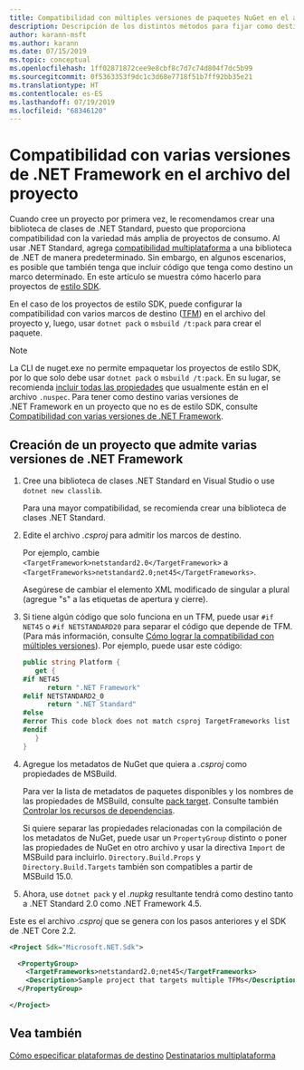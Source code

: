 ```yaml
---
title: Compatibilidad con múltiples versiones de paquetes NuGet en el archivo del proyecto
description: Descripción de los distintos métodos para fijar como destino varias versiones de .NET Framework desde un único paquete de NuGet.
author: karann-msft
ms.author: karann
ms.date: 07/15/2019
ms.topic: conceptual
ms.openlocfilehash: 1ff02871872cee9e8cbf8c7d7c74d804f7dc5b99
ms.sourcegitcommit: 0f5363353f9dc1c3d68e7718f51b7ff92bb35e21
ms.translationtype: HT
ms.contentlocale: es-ES
ms.lasthandoff: 07/19/2019
ms.locfileid: "68346120"
---
```

# <a name="support-multiple-net-framework-versions-in-your-project-file"></a>Compatibilidad con varias versiones de .NET Framework en el archivo del proyecto

Cuando cree un proyecto por primera vez, le recomendamos crear una biblioteca de clases de .NET Standard, puesto que proporciona compatibilidad con la variedad más amplia de proyectos de consumo. Al usar .NET Standard, agrega [compatibilidad multiplataforma](/dotnet/standard/library-guidance/cross-platform-targeting) a una biblioteca de .NET de manera predeterminado. Sin embargo, en algunos escenarios, es posible que también tenga que incluir código que tenga como destino un marco determinado. En este artículo se muestra cómo hacerlo para proyectos de [estilo SDK](../resources/check-project-format.md).

En el caso de los proyectos de estilo SDK, puede configurar la compatibilidad con varios marcos de destino ([TFM](/dotnet/standard/frameworks)) en el archivo del proyecto y, luego, usar `dotnet pack` o `msbuild /t:pack` para crear el paquete.

> [!NOTE]
> La CLI de nuget.exe no permite empaquetar los proyectos de estilo SDK, por lo que solo debe usar `dotnet pack` o `msbuild /t:pack`. En su lugar, se recomienda [incluir todas las propiedades](../reference/msbuild-targets.md#pack-target) que usualmente están en el archivo `.nuspec`. Para tener como destino varias versiones de .NET Framework en un proyecto que no es de estilo SDK, consulte [Compatibilidad con varias versiones de .NET Framework](supporting-multiple-target-frameworks.md).

## <a name="create-a-project-that-supports-multiple-net-framework-versions"></a>Creación de un proyecto que admite varias versiones de .NET Framework

1. Cree una biblioteca de clases .NET Standard en Visual Studio o use `dotnet new classlib`.

   Para una mayor compatibilidad, se recomienda crear una biblioteca de clases .NET Standard.

2. Edite el archivo *.csproj* para admitir los marcos de destino.

   Por ejemplo, cambie `<TargetFramework>netstandard2.0</TargetFramework>` a `<TargetFrameworks>netstandard2.0;net45</TargetFrameworks>`.

   Asegúrese de cambiar el elemento XML modificado de singular a plural (agregue "s" a las etiquetas de apertura y cierre).

3. Si tiene algún código que solo funciona en un TFM, puede usar `#if NET45` o `#if NETSTANDARD20` para separar el código que depende de TFM. (Para más información, consulte [Cómo lograr la compatibilidad con múltiples versiones](/dotnet/core/tutorials/libraries#how-to-multitarget)). Por ejemplo, puede usar este código:

   ```csharp
   public string Platform {
      get {
   #if NET45
         return ".NET Framework"
   #elif NETSTANDARD2_0
         return ".NET Standard"
   #else
   #error This code block does not match csproj TargetFrameworks list
   #endif
      }
   }
   ```

4. Agregue los metadatos de NuGet que quiera a *.csproj* como propiedades de MSBuild.

   Para ver la lista de metadatos de paquetes disponibles y los nombres de las propiedades de MSBuild, consulte [pack target](../reference/msbuild-targets.md#pack-target). Consulte también [Controlar los recursos de dependencias](../consume-packages/package-references-in-project-files.md#controlling-dependency-assets).

   Si quiere separar las propiedades relacionadas con la compilación de los metadatos de NuGet, puede usar un `PropertyGroup` distinto o poner las propiedades de NuGet en otro archivo y usar la directiva `Import` de MSBuild para incluirlo. `Directory.Build.Props` y `Directory.Build.Targets` también son compatibles a partir de MSBuild 15.0.

5. Ahora, use `dotnet pack` y el *.nupkg* resultante tendrá como destino tanto a .NET Standard 2.0 como .NET Framework 4.5.

Este es el archivo *.csproj* que se genera con los pasos anteriores y el SDK de .NET Core 2.2.

```xml
<Project Sdk="Microsoft.NET.Sdk">

  <PropertyGroup>
    <TargetFrameworks>netstandard2.0;net45</TargetFrameworks>
    <Description>Sample project that targets multiple TFMs</Description>
  </PropertyGroup>

</Project>
```

## <a name="see-also"></a>Vea también

[Cómo especificar plataformas de destino](/dotnet/standard/frameworks#how-to-specify-target-frameworks)
[Destinatarios multiplataforma](/dotnet/standard/library-guidance/cross-platform-targeting)
